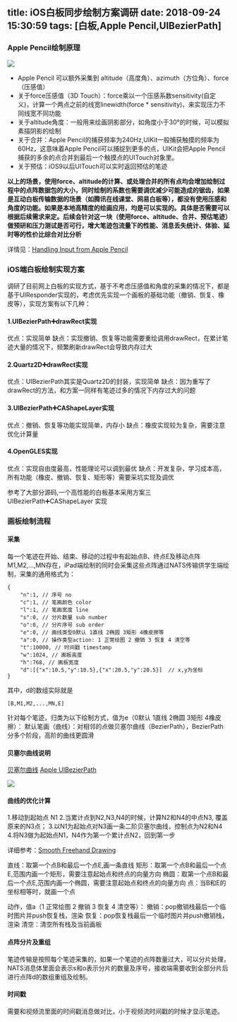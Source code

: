 title: iOS白板同步绘制方案调研
date: 2018-09-24 15:30:59
tags: [白板,Apple Pencil,UIBezierPath]
---

### Apple Pencil绘制原理

![](/images/15377762585144.png)

* Apple Pencil 可以额外采集到 altitude（高度角）、azimuth（方位角）、force（压感值）
* 关于force压感值（3D Touch）：force乘以一个压感系数sensitivity(自定义)，计算一个两点之前的线宽linewidth(force * sensitivity)，来实现压力不同线宽不同功能
* 关于altitude角度：一般用来绘画阴影部分，如角度小于30°的时候，可以模拟素描阴影的绘制
* 关于合并：Apple Pencil的捕获频率为240Hz,UIKit一般捕获触摸的频率为60Hz，这意味着Apple Pencil可以捕捉到更多的点，UIKit会把Apple Pencil捕获的多余的点合并到最后一个触摸点的UITouch对象里。
* 关于预估：iOS9以后UITouch可以实时返回预估的笔迹

**以上的场景，使用force、altitude的计算、或处理合并的所有点均会增加绘制过程中的点阵数据包的大小，同时绘制的系数也需要调优减少可能造成的锯齿，如果是互动白板传输数据的场景（如腾讯在线课堂、网易白板等），都没有使用压感和角度的功能。如果是本地高精度的绘画应用，均是可以实现的。具体是否需要可以根据后续需求来定。后续会针对这一块（使用force、altitude、合并、预估笔迹）做预研和压力测试是否可行，增大笔迹包流量下的性能、消息丢失统计、体验、延时等的性价比综合对比分析**

详情见：[Handling Input from Apple Pencil](https://developer.apple.com/documentation/uikit/touches_presses_and_gestures/handling_input_from_apple_pencil?language=objc)

### iOS端白板绘制实现方案

调研了目前网上白板的实现方式，基于不考虑压感值和角度的采集的情况下，都是基于UIResponder实现的，考虑优先实现一个画板的基础功能（撤销、恢复、橡皮等），实现方案有以下几种：

#### 1.UIBezierPath➕drawRect实现
优点：实现简单
缺点：实现撤销、恢复等功能需要重绘调用drawRect，在累计笔迹大量的情况下，频繁刷新drawRect会导致内存过大

#### 2.Quartz2D➕drawRect实现
优点：UIBezierPath其实是Quartz2D的封装，实现简单
缺点：因为重写了drawRect的方法，和方案一同样有笔迹过多的情况下内存过大的问题

#### 3.UIBezierPath➕CAShapeLayer实现
优点：撤销、恢复等功能实现简单，内存小
缺点：橡皮实现较为复杂，需要注意优化计算量

#### 4.OpenGLES实现
优点：实现自由度最高，性能理论可以调到最优
缺点：开发复杂，学习成本高，所有功能（橡皮、撤销、恢复、矩形等）需要采坑实现及调优

参考了大部分源码,一个高性能的白板基本采用方案三 UIBezierPath➕CAShapeLayer 实现

### 画板绘制流程

#### 采集
每一个笔迹在开始、结束、移动的过程中有起始点B、终点E及移动点阵M1,M2,...,MN存在，iPad端绘制的同时会采集这些点阵通过NATS传输供学生端绘制，采集的通用格式为：

    {
        "n":1, // 序号 no
        "c":1, // 笔画颜色 color
        "l":1, // 笔画宽度 line
        "s":0, // 分片数量 sub number
        "o":0, // 分片序号 sub order
        "e":0, // 画线类型0默认 1直线 2椭圆 3矩形 4橡皮擦等
        "a":0, // 操作类型action: 1 正常绘图 2 撤销 3 恢复 4 清空等
        "t":10000, // 时间戳 timestamp
        "w":1024, // 画板高度
        "h":768, // 画板宽度
        "d":[{"x":10.5,"y":10.5},{"x":20.5,"y":20.5}]  // x,y为坐标
    }

其中，d的数组实际就是

    [B,M1,M2,...,MN,E]

针对每个笔迹，归类为以下绘制方式，值为e（0默认 1直线 2椭圆 3矩形 4橡皮擦）：
默认笔画（曲线）：对相邻的点做贝塞尔曲线（BezierPath），BezierPath分多个阶段，高阶的曲线更圆滑

#### 贝塞尔曲线说明
[贝塞尔曲线](https://zh.wikipedia.org/zh-cn/貝茲曲線)
[Apple UIBezierPath](https://developer.apple.com/documentation/uikit/uibezierpath?language=objc：)

![](/images/15397483774667.gif)

#### 曲线的优化计算

1.移动到起始点 N1
2.当累计点到N2,N3,N4的时候，计算N2和N4的中点N3, 覆盖原来的N3点；
3.以N1为起始点对N3画一条二阶贝塞尔曲线，控制点为N2和N4
4.将N3做为起始点N1，N4作为第一个累计点N2，回到第一步

详细参考：[Smooth Freehand Drawing](https://code.tutsplus.com/tutorials/smooth-freehand-drawing-on-ios--mobile-13164)

直线：取第一个点B和最后一个点E,画一条直线
矩形：取第一个点B和最后一个点E,范围内画一个矩形，需要注意起始点和终点的向量方向
椭圆：取第一个点B和最后一个点E,范围内画一个椭圆，需要注意起始点和终点的向量方向
点：当B和E的坐标相等时，就画一个点

动作，值a（1 正常绘图 2 撤销 3 恢复 4 清空等）：
撤销：pop撤销栈最后一个临时图片并push恢复栈，渲染
恢复：pop恢复栈最后一个临时图片并push撤销栈，渲染
清空：清空所有栈及当前画板


#### 点阵分片及重组
笔迹传输是按照每个笔迹采集的，如果一个笔迹的点阵数量过大，可以分片处理，NATS消息体里面会表示s和o表示分片的数量及序号，接收端需要收到全部分片后进行点阵d的数组重组及绘制。

#### 时间戳

需要和视频流里面的时间戳消息做对比，小于视频流时间戳的时候才显示笔迹。




